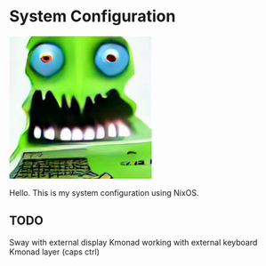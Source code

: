 # System Configuration

![monster computer](mc.jpeg)

Hello. This is my system configuration using NixOS.

## TODO

Sway with external display
Kmonad working with external keyboard
Kmonad layer (caps ctrl)
